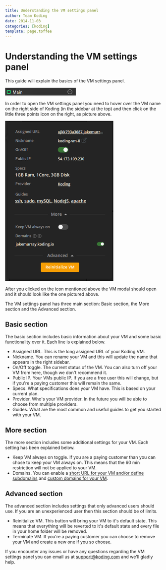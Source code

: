```yaml
---
title: Understanding the VM settings panel
author: Team Koding
date: 2014-11-03
categories: [koding]
template: page.toffee
---
```


# Understanding the VM settings panel

This guide will explain the basics of the VM settings panel.

![VM Panel 1](uvms2.png)

In order to open the VM settings panel you need to hover over the VM name on the right side of Koding (in the sidebar at the top) and then click on the little three points icon on the right, as picture above. 

![VM Panel 2](uvms1.png)

After you clicked on the icon mentioned above the VM modal should open and it should look like the one pictured above.

The VM settings panel has three main section: Basic section, the More section and the Advanced section.

## Basic section

The basic section includes basic information about your VM and some basic functionality over it. Each line is explained below.

* Assigned URL. This is the long assigned URL of your Koding VM.
* Nickname. You can rename your VM and this will update the name that appears in the right sidebar.
* On/Off toggle. The current status of the VM. You can also turn off your VM from here, though we don't recommend it.
* Public IP. Your VMs public IP. If you are a free user this will change, but if you're a paying customer this will remain the same.
* Specs. What specifications does your VM have. This is based on your current plan.
* Provider. Who's your VM provider. In the future you will be able to choose from multiple providers.
* Guides. What are the most common and useful guides to get you started with your VM.

## More section

The more section includes some additional settings for your VM. Each setting has been explained below.

* Keep VM always on toggle. If you are a paying customer than you can chose to keep your VM always on. This means that the 60 min restriction will not be applied to your VM.
* Domains. You can enable a [short URL for your VM and/or define subdomains](http://learn.koding.com/faq/vm-hostname/) and [custom domains for your VM](http://learn.koding.com/guides/domains/).

## Advanced section

The advanced section includes settings that only advanced users should use. If you are an unexperienced user then this section should be of limits.

* Reinitialize VM. This button will bring your VM to it's default state. This means that everything will be reverted to it's default state and every file in your home folder will be removed. 
* Terminate VM. If you're a paying customer you can choose to remove your VM and create a new one if you so choose.

If you encounter any issues or have any questions regarding the VM settings panel you can email us at [support@koding.com](mailto:support@koding.com) and we'll gladly help.


